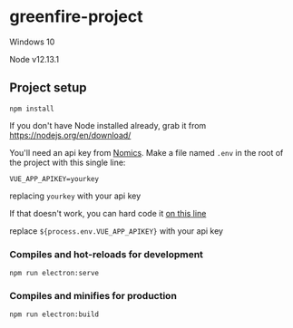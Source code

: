 # greenfire-project
Windows 10

Node v12.13.1

## Project setup
```
npm install
```
If you don't have Node installed already, grab it from https://nodejs.org/en/download/

You'll need an api key from [Nomics](https://p.nomics.com/cryptocurrency-bitcoin-api). Make a file named `.env` in the root of the project with this single line: 

```
VUE_APP_APIKEY=yourkey
```
replacing `yourkey` with your api key

If that doesn't work, you can hard code it [on this line](https://github.com/jgreenweb/JohnGreen.ElectronPortfolio/blob/15aa3ea24c9e303c21bf7364d43ef8439c3797ca/src/App.vue#L51)

replace `${process.env.VUE_APP_APIKEY}` with your api key

### Compiles and hot-reloads for development
```
npm run electron:serve
```

### Compiles and minifies for production
```
npm run electron:build
```
